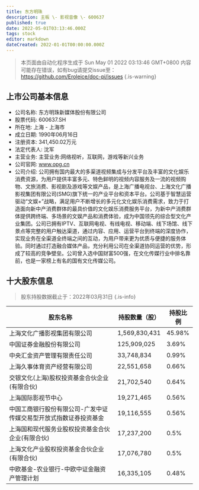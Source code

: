 ```yaml
---
title: 东方明珠
description: 主板 \- 影视音像 \- 600637
published: true
date: 2022-05-01T03:13:46.000Z
tags: stock
editor: markdown
dateCreated: 2022-01-01T00:00:00.000Z
---
```


> 本页面由自动化程序生成于 Sun May 01 2022 03:13:46 GMT+0800
> 内容可能存在错误，如有bug请提交issue至：https://github.com/Eroleice/doc-pi/issues
{.is-warning}

## 上市公司基本信息
- 公司名称: 东方明珠新媒体股份有限公司
- 股票代码: 600637.SH
- 所在地: 上海 - 上海市
- 成立日期: 1990年06月16日
- 注册资本: 341,450.02万元
- 法定代表人: 沈军
- 主营业务: 主营业务:网络视听，互联网，游戏等新兴业务
- 公司官网: www.opg.cn
- 公司介绍: 公司拥有国内最大的多渠道视频集成与分发平台及丰富的文化娱乐消费资源，为用户提供丰富多元、特色鲜明的视频内容服务及一流的视频购物、文旅消费、影视剧及游戏等文娱产品，是上海广播电视台、上海文化广播影视集团有限公司(SMG)旗下统一的产业平台和资本平台。公司基于智慧运营驱动“文娱+”战略，满足用户不断增长的多元化文化娱乐消费需求，致力于打造面向新中产消费群体的最具价值的文化娱乐消费服务平台，为新中产消费群体提供跨终端、多场景的文娱产品和消费体验，成为中国领先的综合型文化产业集团。公司已拥有IPTV、互联网电视、有线电视、移动端、线下场馆、线下景点等完整的用户触达渠道，通过内容、应用、运营平台到终端的深度协作，实现业务在全渠道全终端之间的互动，为用户带来更为优质与便捷的服务体验。同时通过打造融合媒体产品，充分利用公司在全渠道协同运营的优势，形成了较高的竞争壁垒。公司曾入选中国财富500强，在文化传媒行业中排名靠前，也是一家榜上有名的国有文化传媒公司。


## 十大股东信息
> 股东持股数据截止于：2022年03月31日
{.is-info}

| 股东名称 | 持股数量（股） | 持股比例 |
| --- | --- | --- |
| 上海文化广播影视集团有限公司 | 1,569,830,431 | 45.98% |
| 中国证券金融股份有限公司 | 125,909,025 | 3.69% |
| 中央汇金资产管理有限责任公司 | 33,748,834 | 0.99% |
| 上海久事体育资产经营有限公司 | 22,551,658 | 0.66% |
| 交银文化(上海)股权投资基金合伙企业(有限合伙) | 21,702,540 | 0.64% |
| 上海国际影视节中心 | 19,271,465 | 0.56% |
| 中国工商银行股份有限公司-广发中证传媒交易型开放式指数证券投资基金 | 19,116,555 | 0.56% |
| 上海国和现代服务业股权投资基金合伙企业(有限合伙) | 17,237,200 | 0.5% |
| 上海文化产业股权投资基金合伙企业(有限合伙) | 17,076,780 | 0.5% |
| 中欧基金-农业银行-中欧中证金融资产管理计划 | 16,335,105 | 0.48% |




